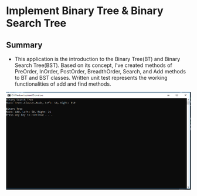 # Implement Binary Tree & Binary Search Tree

## Summary
- This application is the introduction to the Binary Tree(BT) and Binary Search Tree(BST). Based on its concept, I've created methods of PreOrder, InOrder, PostOrder, BreadthOrder, Search, and Add methods to BT and BST classes. Written unit test represents the working functionalities of add and find methods.


![BTS and BT ScreenShot](../../assets/TreesScreenShot.PNG)